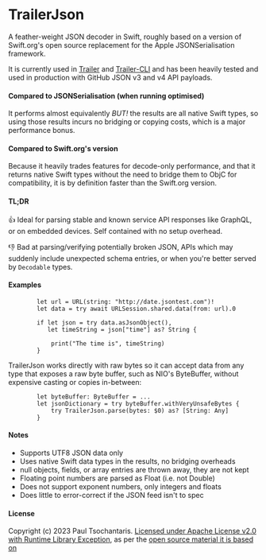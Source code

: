 # TrailerJson

A feather-weight JSON decoder in Swift, roughly based on a version of Swift.org's open source replacement for the Apple JSONSerialisation framework.

It is currently used in [Trailer](https://github.com/ptsochantaris/trailer) and [Trailer-CLI](https://github.com/ptsochantaris/trailer-cli) and has been heavily tested and used in production with GitHub JSON v3 and v4 API payloads.

#### Compared to JSONSerialisation (when running optimised)
It performs almost equivalently _BUT!_ the results are all native Swift types, so using those results incurs no bridging or copying costs, which is a major performance bonus.

#### Compared to Swift.org's version
Because it heavily trades features for decode-only performance, and that it returns native Swift types without the need to bridge them to ObjC for compatibility, it is by definition faster than the Swift.org version.

#### TL;DR

👍 Ideal for parsing stable and known service API responses like GraphQL, or on embedded devices. Self contained with no setup overhead.

👎 Bad at parsing/verifying potentially broken JSON, APIs which may suddenly include unexpected schema entries, or when you're better served by `Decodable` types.

#### Examples
```
        let url = URL(string: "http://date.jsontest.com")!
        let data = try await URLSession.shared.data(from: url).0
        
        if let json = try data.asJsonObject(),
           let timeString = json["time"] as? String {
           
            print("The time is", timeString)
        }
```

TrailerJson works directly with raw bytes so it can accept data from any type that exposes a raw byte buffer, such as NIO's ByteBuffer, without expensive casting or copies in-between:

```
        let byteBuffer: ByteBuffer = ...
        let jsonDictionary = try byteBuffer.withVeryUnsafeBytes { 
            try TrailerJson.parse(bytes: $0) as? [String: Any]
        }
```

#### Notes
- Supports UTF8 JSON data only
- Uses native Swift data types in the results, no bridging overheads
- null objects, fields, or array entries are thrown away, they are not kept
- Floating point numbers are parsed as Float (i.e. not Double)
- Does not support exponent numbers, only integers and floats
- Does little to error-correct if the JSON feed isn't to spec

#### License
Copyright (c) 2023 Paul Tsochantaris. [Licensed under Apache License v2.0 with Runtime Library Exception](https://www.apache.org/licenses/LICENSE-2.0.html), as per the [open source material it is based on](https://github.com/apple/swift-corelibs-foundation/blob/bafd3d0f800397a15a3d092979ee7e788082feee/Sources/Foundation/JSONSerialization.swift)
